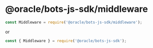 # @oracle/bots-js-sdk/middleware

```javascript
const Middleware = require('@oracle/bots-js-sdk/middleware');
```

or

```javascript
const { Middleware } = require('@oracle/bots-js-sdk');
```